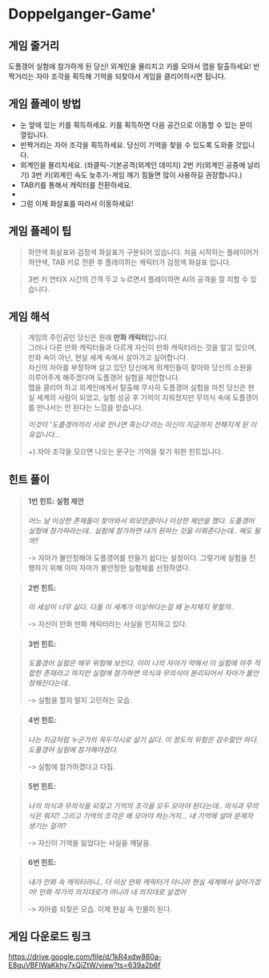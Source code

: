 # Doppelganger-Game'


## 게임 줄거리
도플갱어 실험에 참가하게 된 당신!
외계인을 물리치고 키를 모아서 맵을 탈출하세요!
반짝거리는 자아 조각을 획득해 기억을 되찾아서 게임을 클리어하시면 됩니다.

## 게임 플레이 방법
- 눈 앞에 있는 키를 획득하세요. 키를 획득하면 다음 공간으로 이동할 수 있는 문이 열립니다.
- 반짝거리는 자아 조각을 획득하세요. 당신이 기억을 찾을 수 있도록 도와줄 것입니다.
- 외계인을 물리치세요. (좌클릭-기본공격(외계인 데미지) 2번 키(외계인 공중에 날리기) 3번 키(외계인 속도 늦추기-게임 깨기 힘들면 많이 사용하길 권장합니다.)
- TAB키를 통해서 캐릭터를 전환하세요.
- 
- 그럼 이제 화살표를 따라서 이동하세요!

## 게임 플레이 팁
> 하얀색 화살표와 검정색 화살표가 구분되어 있습니다. 처음 시작하는 플레이어가 하얀색, TAB 키로 전환 후 플레이하는 캐릭터가 검정색 화살표 입니다.  


> 3번 키 연타X 시간의 간격 두고 누르면서 플레이하면 AI의 공격을 잘 피할 수 있습니다.
> 

## 게임 해석
> 게임의 주인공인 당신은 원래 **만화 캐릭터**입니다.  
그러나 다른 만화 캐릭터들과 다르게 자신이 만화 캐릭터라는 것을 알고 있으며, 만화 속이 아닌, 현실 세계 속에서 살아가고 싶어합니다.   
자신의 자아를 부정하며 살고 있던 당신에게 외계인들이 찾아와 당신의 소원을 이루어주게 해주겠다며 도플갱어 실험을 제안합니다.  
맵을 클리어 하고 외계인에게서 탈출해 무사히 도플갱어 실험을 마친 당신은 현실 세계의 사람이 되었고, 실험 성공 후 기억이 지워졌지만 무의식 속에 도플갱어를 만나서는 안 된다는 느낌을 받습니다.  
>  
> *이것이 '도플갱어끼리 서로 만나면 죽는다'라는 미신이 지금까지 전해지게 된 이유입니다...*  
> 
> +) 자아 조각을 모으면 나오는 문구는 기억을 찾기 위한 힌트입니다.

## 힌트 풀이
> #### 1번 힌트: 실험 제안  
> *어느 날 이상한 존재들이 찾아와서 외모만큼이나 이상한 제안을 했다. 도플갱어 실험에 참가하라는데.. 실험에 참가하면 내가 원하는 것을 이뤄준다는데.. 해도 될까?*  
>
> -> 자아가 불안정해야 도플갱어를 만들기 쉽다는 설정이다. 그렇기에 실험을 진행하기 위해 이미 자아가 불안정한 실험체를 선정하였다. 
 
 
 > #### 2번 힌트:  
 > *이 세상이 너무 싫다. 다들 이 세계가 이상하다는걸 왜 눈치채지 못할까..*  
 >  
 > -> 자신이 만화 만화 캐릭터라는 사실을 인지하고 있다.
 
 
 > #### 3번 힌트:  
 > *도플갱어 실험은 매우 위험해 보인다. 이미 나의 자아가 약해서 이 실험에 아주 적합한 존재라고 하지만 실험에 참가하면 의식과 무의식이 분리되어서 자아가 불안정해진다는데..*  
 >  
 > -> 실험을 할지 말지 고민하는 모습.  
 
 
 > #### 4번 힌트:  
 > *나는 지금처럼 누군가의 꼭두각시로 살기 싫다. 이 정도의 위험은 감수할만 하다. 도플갱어 실험에 참가해야겠다.*  
 >  
 > -> 실험에 참가하겠다고 다짐.  
 
 
 > #### 5번 힌트:  
 > *나의 의식과 무의식을 되찾고 기억의 조각을 모두 모아야 된다는데.. 의식과 무의식은 뭐지? 그리고 기억의 조각은 왜 모아야 하는거지... 내 기억에 설마 문제자 생기는 걸까?*  
 >  
 > -> 자신이 기억을 잃었다는 사실을 깨달음.  
 
 > #### 6번 힌트:  
 > *내가 만화 속 캐릭터라니.. 더 이상 만화 캐릭터가 아니라 현실 세계에서 살아가겠어! 만화 작가의 의지대로가 아니라 내 의지대로 살겠어*  
 >  
 > -> 자아를 되찾은 모습. 이제 현실 속 인물이 된다.


## 게임 다운로드 링크  
https://drive.google.com/file/d/1kR4xdw860a-E8guVBFlWaKkhy7xQjZtW/view?ts=639a2b6f
